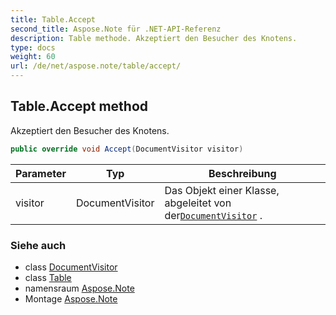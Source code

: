 ```yaml
---
title: Table.Accept
second_title: Aspose.Note für .NET-API-Referenz
description: Table methode. Akzeptiert den Besucher des Knotens.
type: docs
weight: 60
url: /de/net/aspose.note/table/accept/
---
```

## Table.Accept method

Akzeptiert den Besucher des Knotens.

```csharp
public override void Accept(DocumentVisitor visitor)
```

| Parameter | Typ | Beschreibung |
| --- | --- | --- |
| visitor | DocumentVisitor | Das Objekt einer Klasse, abgeleitet von der[`DocumentVisitor`](../../documentvisitor/) . |

### Siehe auch

* class [DocumentVisitor](../../documentvisitor/)
* class [Table](../)
* namensraum [Aspose.Note](../../table/)
* Montage [Aspose.Note](../../../)


